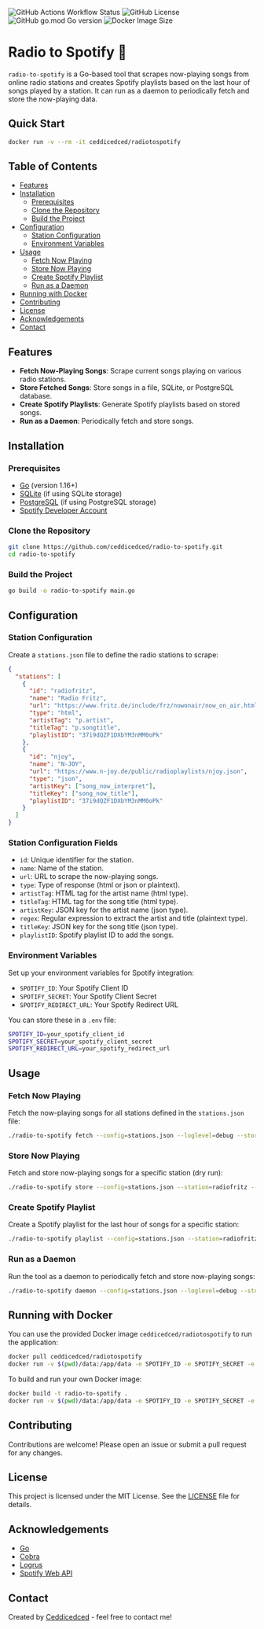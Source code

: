 ![GitHub Actions Workflow Status](https://img.shields.io/github/actions/workflow/status/ceddicedced/radio-to-spotify/go.yml?style=for-the-badge&link=https%3A%2F%2Fgithub.com%2FCeddicedced%2Fradio-to-spotify%2Factions%2Fworkflows%2Fgo.yml)
![GitHub License](https://img.shields.io/github/license/ceddicedced/radio-to-spotify?style=for-the-badge&link=https%3A%2F%2Fgithub.com%2FCeddicedced%2Fradio-to-spotify%2Fblob%2Fmain%2FLICENSE)
![GitHub go.mod Go version](https://img.shields.io/github/go-mod/go-version/ceddicedced/radio-to-spotify?style=for-the-badge)
![Docker Image Size](https://img.shields.io/docker/image-size/ceddicedced/radiotospotify?style=for-the-badge&link=https%3A%2F%2Fhub.docker.com%2Fr%2Fceddicedced%2Fradiotospotify)
# Radio to Spotify 🎵

`radio-to-spotify` is a Go-based tool that scrapes now-playing songs from online radio stations and creates Spotify playlists based on the last hour of songs played by a station. It can run as a daemon to periodically fetch and store the now-playing data.

## Quick Start
```sh
docker run -v --rm -it ceddicedced/radiotospotify
```

## Table of Contents
- [Features](#features)
- [Installation](#installation)
  - [Prerequisites](#prerequisites)
  - [Clone the Repository](#clone-the-repository)
  - [Build the Project](#build-the-project)
- [Configuration](#configuration)
  - [Station Configuration](#station-configuration)
  - [Environment Variables](#environment-variables)
- [Usage](#usage)
  - [Fetch Now Playing](#fetch-now-playing)
  - [Store Now Playing](#store-now-playing)
  - [Create Spotify Playlist](#create-spotify-playlist)
  - [Run as a Daemon](#run-as-a-daemon)
- [Running with Docker](#running-with-docker)
- [Contributing](#contributing)
- [License](#license)
- [Acknowledgements](#acknowledgements)
- [Contact](#contact)

## Features
- **Fetch Now-Playing Songs**: Scrape current songs playing on various radio stations.
- **Store Fetched Songs**: Store songs in a file, SQLite, or PostgreSQL database.
- **Create Spotify Playlists**: Generate Spotify playlists based on stored songs.
- **Run as a Daemon**: Periodically fetch and store songs.

## Installation

### Prerequisites
- [Go](https://golang.org/doc/install) (version 1.16+)
- [SQLite](https://www.sqlite.org/index.html) (if using SQLite storage)
- [PostgreSQL](https://www.postgresql.org/) (if using PostgreSQL storage)
- [Spotify Developer Account](https://developer.spotify.com/)

### Clone the Repository
```sh
git clone https://github.com/ceddicedced/radio-to-spotify.git
cd radio-to-spotify
```

### Build the Project
```sh
go build -o radio-to-spotify main.go
```

## Configuration

### Station Configuration
Create a `stations.json` file to define the radio stations to scrape:

```json
{
  "stations": [
    {
      "id": "radiofritz",
      "name": "Radio Fritz",
      "url": "https://www.fritz.de/include/frz/nowonair/now_on_air.html",
      "type": "html",
      "artistTag": "p.artist",
      "titleTag": "p.songtitle",
      "playlistID": "37i9dQZF1DXbYM3nMM0oPk"
    },
    {
      "id": "njoy",
      "name": "N-JOY",
      "url": "https://www.n-joy.de/public/radioplaylists/njoy.json",
      "type": "json",
      "artistKey": ["song_now_interpret"],
      "titleKey": ["song_now_title"],
      "playlistID": "37i9dQZF1DXbYM3nMM0oPk"
    }
  ]
}
```
### Station Configuration Fields
- `id`: Unique identifier for the station.
- `name`: Name of the station.
- `url`: URL to scrape the now-playing songs.
- `type`: Type of response (html or json or plaintext).
- `artistTag`: HTML tag for the artist name (html type).
- `titleTag`: HTML tag for the song title (html type).
- `artistKey`: JSON key for the artist name (json type).
- `regex`: Regular expression to extract the artist and title (plaintext type).
- `titleKey`: JSON key for the song title (json type).
- `playlistID`: Spotify playlist ID to add the songs.


### Environment Variables
Set up your environment variables for Spotify integration:
- `SPOTIFY_ID`: Your Spotify Client ID
- `SPOTIFY_SECRET`: Your Spotify Client Secret
- `SPOTIFY_REDIRECT_URL`: Your Spotify Redirect URL

You can store these in a `.env` file:
```sh
SPOTIFY_ID=your_spotify_client_id
SPOTIFY_SECRET=your_spotify_client_secret
SPOTIFY_REDIRECT_URL=your_spotify_redirect_url
```
## Usage

### Fetch Now Playing
Fetch the now-playing songs for all stations defined in the `stations.json` file:
```sh
./radio-to-spotify fetch --config=stations.json --loglevel=debug --storage=file --storage-path=data/db.json
```

### Store Now Playing
Fetch and store now-playing songs for a specific station (dry run):
```sh
./radio-to-spotify store --config=stations.json --station=radiofritz --loglevel=info --dry-run --storage=file --storage-path=data/db.json
```

### Create Spotify Playlist
Create a Spotify playlist for the last hour of songs for a specific station:
```sh
./radio-to-spotify playlist --config=stations.json --station=radiofritz --loglevel=error --storage=file --storage-path=data/db.json --playlist-range=lasthour
```

### Run as a Daemon
Run the tool as a daemon to periodically fetch and store now-playing songs:
```sh
./radio-to-spotify daemon --config=stations.json --loglevel=debug --storage=file --storage-path=data/db.json --interval=1m --playlist-range=lasthour
```

## Running with Docker
You can use the provided Docker image `ceddicedced/radiotospotify` to run the application:

```sh
docker pull ceddicedced/radiotospotify
docker run -v $(pwd)/data:/app/data -e SPOTIFY_ID -e SPOTIFY_SECRET -e SPOTIFY_REDIRECT_URL ceddicedced/radiotospotify daemon --config=stations.json --loglevel=debug --storage=file --storage-path=data/db.json --interval=1m --playlist-range=lasthour
```

To build and run your own Docker image:
```sh
docker build -t radio-to-spotify .
docker run -v $(pwd)/data:/app/data -e SPOTIFY_ID -e SPOTIFY_SECRET -e SPOTIFY_REDIRECT_URL radio-to-spotify daemon --config=stations.json --loglevel=debug --storage=file --storage-path=data/db.json --interval=1m --playlist-range=lasthour
```

## Contributing
Contributions are welcome! Please open an issue or submit a pull request for any changes.

## License
This project is licensed under the MIT License. See the [LICENSE](LICENSE) file for details.

## Acknowledgements
- [Go](https://golang.org/)
- [Cobra](https://github.com/spf13/cobra)
- [Logrus](https://github.com/sirupsen/logrus)
- [Spotify Web API](https://developer.spotify.com/documentation/web-api/)

## Contact
Created by [Ceddicedced](https://github.com/ceddicedced) - feel free to contact me!